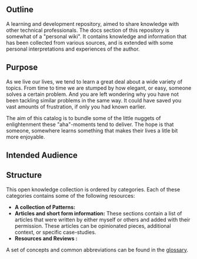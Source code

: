 ## Outline

A learning and development repository, aimed to share knowledge with other technical professionals.
The docs section of this repository is somewhat of a "personal wiki". 
It contains knowledge and information that has been collected from various sources, and is extended with some personal interpretations and experiences of the author.

## Purpose

As we live our lives, we tend to learn a great deal about a wide variety of topics.
From time to time we are stumped by how elegant, or easy, someone solves a certain problem. And you are left wondering why you have not been tackling similar problems in the same way. It could have saved you vast amounts of frustration, if only you had known earlier.

The aim of this catalog is to bundle some of the little nuggets of enlightenment these "aha"-moments tend to deliver.
The hope is that someone, somewhere learns something that makes their lives a litle bit more enjoyable.

## Intended Audience

## Structure

This open knowledge collection is ordered by categories. Each of these categories contains 
some of the following resources: 

- **A collection of Patterns:**  
- **Articles and short form information:** These sections contain a list of articles that were written by either myself or others and added with their permission. These articles can be opinionated pieces, additional context, or specific case-studies.
- **Resources and Reviews :** 

A set of concepts and common abbreviations can be found in the [glossary](./X_APPENDIX/glossary).

